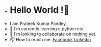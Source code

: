 - # Hello World !👋
- I am Prateek Kumar Pandey.
- 🌱 I’m currently learning c,python etc.
- 👯 I’m looking to collaborate on nothing yet.
- 📫 How to reach me :[Facebook](https://www.facebook.com/prateek.kumarpandey.18)
                      [Linkedin](https://www.linkedin.com/in/prateek-kumar-pandey-6422081ba)
